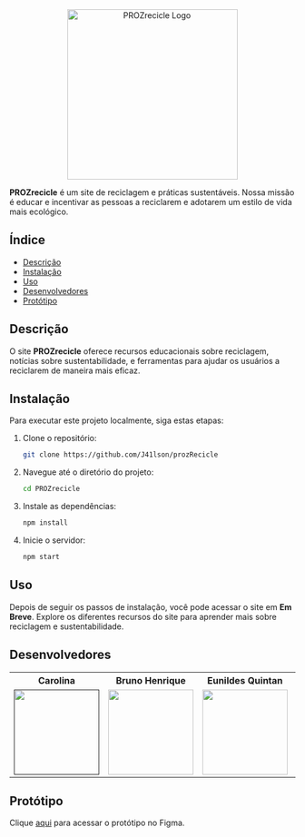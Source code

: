 <div align="center">
  <img src="https://imgur.com/ewED9Pc.png" alt="PROZrecicle Logo" width="300">
</div>

**PROZrecicle** é um site de reciclagem e práticas sustentáveis. Nossa missão é educar e incentivar as pessoas a reciclarem e adotarem um estilo de vida mais ecológico.

## Índice

- [Descrição](#descrição)
- [Instalação](#instalação)
- [Uso](#uso)
- [Desenvolvedores](#desenvolvedores)
- [Protótipo](#protótipo)

## Descrição

O site **PROZrecicle** oferece recursos educacionais sobre reciclagem, notícias sobre sustentabilidade, e ferramentas para ajudar os usuários a reciclarem de maneira mais eficaz.

## Instalação

Para executar este projeto localmente, siga estas etapas:

1. Clone o repositório:
    ```sh
    git clone https://github.com/J41lson/prozRecicle
    ```

2. Navegue até o diretório do projeto:
    ```sh
    cd PROZrecicle
    ```

3. Instale as dependências:
    ```sh
    npm install
    ```

4. Inicie o servidor:
    ```sh
    npm start
    ```

## Uso

Depois de seguir os passos de instalação, você pode acessar o site em **Em Breve**. Explore os diferentes recursos do site para aprender mais sobre reciclagem e sustentabilidade.

## Desenvolvedores

<div align="center">

<table style="width:100%">
  <tr align="center">
    <th><strong>Carolina</strong></th>
    <th><strong>Bruno Henrique</strong></th>
    <th><strong>Eunildes Quintan</strong></th>
    <th><strong>Jailson Santos</strong></th>
    <th><strong>Kathllyn Leticia</strong></th>
    <th><strong>Kauan Torres</strong></th>
    <th><strong>Matheus André</strong></th>
  </tr>
  <tr align="center">
    <td>
      <a href="">
        <img width="150" src="https://imgur.com/lC0CZDe.png">
      </a>
    </td>
    <td>
      <a href="https://github.com/Rabello-Bruno">
        <img width="150" src="https://avatars.githubusercontent.com/u/155013864?v=4">
      </a>
    </td>
    <td>
      <a href="https://github.com/quintae">
        <img width="150" src="https://imgur.com/d3XCotH.png">
      </a>
    </td>
    <td>
      <a href="https://github.com/J41lson">
        <img width="150" src="https://avatars.githubusercontent.com/u/113117152?v=4">
      </a>
    </td>
    <td>
      <a href="https://github.com/KathllynLeticia">
        <img width="150" src="https://imgur.com/f8Nc4XG.png">
      </a>
    </td>
    <td>
      <a href="https://github.com/okautorres">
        <img width="150" src="https://avatars.githubusercontent.com/u/88160765?v=4">
      </a>
    </td>
    <td>
      <a href="https://github.com/matheusandre1">
        <img width="150" src="https://avatars.githubusercontent.com/u/92062874?v=4">
      </a>
    </td>
  </tr>
</table>
</div>

## Protótipo

Clique [aqui](https://www.figma.com/proto/QPU9Kd6tl8Ios3HTT2kgwq/RECICLAGEM?node-id=1-2&t=xN7S0ydJAHqFGIOy-1&scaling=scale-down&content-scaling=fixed&page-id=0%3A1&starting-point-node-id=1%3A2&share=1) para acessar o protótipo no Figma.
